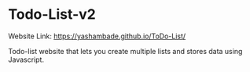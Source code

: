 # Todo-List-v2

Website Link: https://yashambade.github.io/ToDo-List/

Todo-list website that lets you create multiple lists and stores data using Javascript.
